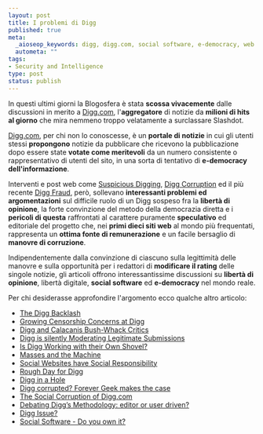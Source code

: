 ```yaml
--- 
layout: post
title: I problemi di Digg
published: true
meta: 
  _aioseop_keywords: digg, digg.com, social software, e-democracy, web 2.0
  autometa: ""
tags: 
- Security and Intelligence
type: post
status: publish
---
```

In questi ultimi giorni la Blogosfera è stata **scossa vivacemente** dalle discussioni in merito a [Digg.com](http://www.digg.com), l'**aggregatore** di notizie da **milioni di hits al giorno**  che mira nemmeno troppo velatamente a surclassare Slashdot.  

[Digg.com](http://www.digg.com), per chi non lo conoscesse, è un **portale di notizie** in cui gli utenti stessi **propongono** notizie da pubblicare che ricevono la pubblicazione dopo essere state **votate come meritevoli** da un numero consistente o rappresentativo di utenti del sito, in una sorta di tentativo di **e-democracy dell'informazione**.

Interventi e post web come [Suspicious Digging](http://splasho.com/blog/2006/04/20/suspicious-digging/), [Digg Corruption](http://forevergeek.com/news/digg_corrupted_editors_playground_not_userdriven_website.php) ed il più recente [Digg Fraud](http://diggtheblog.blogspot.com/2006/04/digging-fraud.html), però, sollevano **interessanti problemi ed argomentazioni** sul difficile ruolo di un Digg sospeso fra la **libertà di opinione**, la forte convinzione del metodo della democrazia diretta e i **pericoli di questa** raffrontati al carattere puramente **speculativo** ed editoriale del progetto che, nei **primi dieci siti web** al mondo più frequentati, rappresenta un **ottima fonte di remunerazione** e un facile bersaglio di **manovre di corruzione**.

Indipendentemente dalla convinzione di ciascuno sulla legittimità delle manovre e sulla opportunità per i redattori di **modificare il rating** delle singole notizie, gli articoli offrono interessantissime discussioni su **libertà di opinione**, libertà digitale, **social software** ed **e-democracy** nel mondo reale.  

Per chi desiderasse approfondire l'argomento ecco qualche altro articolo: 

* [The Digg Backlash](http://www.calacanis.com/2006/04/20/the-digg-backlash-or-when-the-wisdom-of-crowds-turns-into-the-m/)
* [Growing Censorship Concerns at Digg](http://yro.slashdot.org/article.pl?sid=06/04/20/1538256)
* [Digg and Calacanis Bush-Whack Critics](http://publishing2.com/2006/04/20/digg-and-calacanis-bush-whack-critics/)
* [Digg is silently Moderating Legitimate Submissions](http://www.realtechnews.com/posts/2271)
* [Is Digg Working with their Own Shovel?](http://www.searchengineguide.com/searchbrief/senews/007339.html)
* [Masses and the Machine](http://www.basement.org/archives/2006/04/masses_and_the_machine.html)
* [Social Websites have Social Responsibility](http://www.siliconvalleysleuth.com/2006/04/social_websites.html)
* [Rough Day for Digg](http://www.businesspundit.com/50226711/rough_day_for_digg.php)
* [Digg in a Hole](http://www.newsome.org/2006/04/digg-in-hole.shtml)
* [Digg corrupted? Forever Geek makes the case](http://blogs.guardian.co.uk/technology/archives/2006/04/20/digg_corrupted_forever_geek_makes_the_case.html)
* [The Social Corruption of Digg.com](http://www.supergeekblog.com/?p=207)
* [Debating Digg&#8217;s Methodology: editor or user driven?](http://www.boingboing.net/2006/04/20/debating_diggs_metho.html)
* [Digg Issue?](http://blog.outer-court.com/archive/2006-04-20-n22.html)
* [Social Software - Do you own it?](http://www.sourcelabs.com/blogs/ajb/2006/04/social_software_do_you_own_it.html) 
